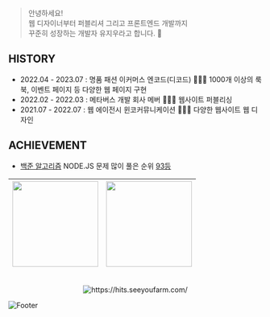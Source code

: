<br>

> 안녕하세요!
> <br> 웹 디자이너부터 퍼블리셔 그리고 프론트엔드 개발까지
> <br> 꾸준히 성장하는 개발자 유지우라고 합니다. 🙂


## HISTORY
- 2022.04 - 2023.07 : 명품 패션 이커머스 엔코드(디코드) 🧑🏻‍💻 1000개 이상의 룩북, 이벤트 페이지 등 다양한 웹 페이지 구현
- 2022.02 - 2022.03 : 메타버스 개발 회사 메버 🧑🏻‍💻 웹사이트 퍼블리싱
- 2021.07 - 2022.07 : 웹 에이전시 윈코커뮤니케이션 🧑🏻‍🎨 다양한 웹사이트 웹 디자인

## ACHIEVEMENT
- [백준 알고리즘](https://www.acmicpc.net/user/yuziwoo) NODE.JS 문제 많이 풀은 순위 [93등](https://www.acmicpc.net/ranklist/language/17/1)

| <img src="https://github-readme-stats.vercel.app/api?username=yuziwoo&show_icons=true&theme=dark&count_private=true&custom_title=yuziwoo&bg_color=30,A5B4E8,BEB5E8&title_color=fff&text_color=fff&icon_color=fff" height="170"> | <img src="https://mazassumnida.wtf/api/v2/generate_badge?boj=yuziwoo" height="170"> |
| :---------------------------------------------------------------------------------------: | :---------------------------------------------------------------------------------------: | 




<div align="center">
<br> <img src="https://hits.seeyoufarm.com/api/count/incr/badge.svg?url=https%3A%2F%2Fgithub.com%2Fyuziwoo&count_bg=%23A4B7F7&title_bg=%23829FFF&icon=github.svg&icon_color=%23FFFFFF&title=Github+%EB%B0%A9%EB%AC%B8%EC%9E%90&edge_flat=false" alt="https://hits.seeyoufarm.com/">
<br>
</div>

![Footer](https://capsule-render.vercel.app/api?type=waving&color=gradient&height=150&section=footer)
